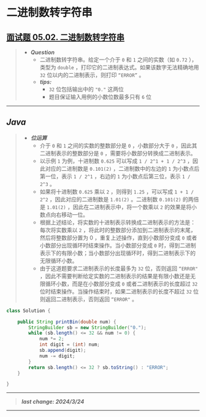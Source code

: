 # 二进制数转字符串

## [面试题 05.02. 二进制数转字符串](https://leetcode.cn/problems/binary-number-to-string-lcci/)

> - ***Question***
>   - 二进制数转字符串。给定一个介于 `0` 和 `1` 之间的实数（如 `0.72` ），类型为 `double` ，打印它的二进制表达式。如果该数字无法精确地用 `32` 位以内的二进制表示，则打印 `“ERROR”` 。
>   - ***tips:***
>     - `32` 位包括输出中的 `"0."` 这两位
>     - 题目保证输入用例的小数位数最多只有 `6` 位

---

## *Java*

> - ***位运算***
>   - 介于 `0` 和 `1` 之间的实数的整数部分是 `0` ，小数部分大于 `0` ，因此其二进制表示的整数部分是 `0` ，需要将小数部分转换成二进制表示。
>   - 以示例 `1` 为例，十进制数 `0.625` 可以写成 `1 / 2^1 + 1 / 2^3` ，因此对应的二进制数是 `0.101(2)` ，二进制数中的左边的 `1` 为小数点后第一位，表示 `1 / 2^1` ，右边的 `1` 为小数点后第三位，表示 `1 / 2^3` 。
>   - 如果将十进制数 `0.625` 乘以 `2` ，则得到 `1.25` ，可以写成 `1 + 1 / 2^2` ，因此对应的二进制数是 `1.01(2)` 。二进制数 `0.101(2)` 的两倍是 `1.01(2)` ，因此在二进制表示中，将一个数乘以 `2` 的效果是将小数点向右移动一位。
>   - 根据上述结论，将实数的十进制表示转换成二进制表示的方法是：每次将实数乘以 `2` ，将此时的整数部分添加到二进制表示的末尾，然后将整数部分置为 0 ，重复上述操作，直到小数部分变成 `0` 或者小数部分出现循环时结束操作。当小数部分变成 `0` 时，得到二进制表示下的有限小数；当小数部分出现循环时，得到二进制表示下的无限循环小数。
>   - 由于这道题要求二进制表示的长度最多为 `32` 位，否则返回 `“ERROR"` ，因此不需要判断给定实数的二进制表示的结果是有限小数还是无限循环小数，而是在小数部分变成 `0` 或者二进制表示的长度超过 `32` 位时结束操作。当操作结束时，如果二进制表示的长度不超过 `32` 位则返回二进制表示，否则返回 `“ERROR"` 。

```java
class Solution {

    public String printBin(double num) {
        StringBuilder sb = new StringBuilder("0.");
        while (sb.length() <= 32 && num != 0) {
            num *= 2;
            int digit = (int) num;
            sb.append(digit);
            num -= digit;
        }
        return sb.length() <= 32 ? sb.toString() : "ERROR";
    }

}
```

---

> ***last change: 2024/3/24***

---
